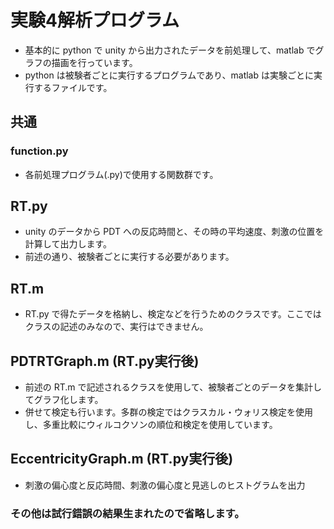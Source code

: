 # 実験4解析プログラム

- 基本的に python で unity から出力されたデータを前処理して、matlab でグラフの描画を行っています。
- python は被験者ごとに実行するプログラムであり、matlab は実験ごとに実行するファイルです。

## 共通

### function.py

  - 各前処理プログラム(.py)で使用する関数群です。

## RT.py

- unity のデータから PDT への反応時間と、その時の平均速度、刺激の位置を計算して出力します。
- 前述の通り、被験者ごとに実行する必要があります。

## RT.m

- RT.py で得たデータを格納し、検定などを行うためのクラスです。ここではクラスの記述のみなので、実行はできません。

## PDTRTGraph.m (RT.py実行後)

- 前述の RT.m で記述されるクラスを使用して、被験者ごとのデータを集計してグラフ化します。
- 併せて検定も行います。多群の検定ではクラスカル・ウォリス検定を使用し、多重比較にウィルコクソンの順位和検定を使用しています。

## EccentricityGraph.m (RT.py実行後)

 - 刺激の偏心度と反応時間、刺激の偏心度と見逃しのヒストグラムを出力

### その他は試行錯誤の結果生まれたので省略します。
